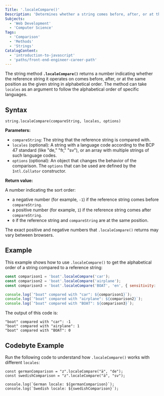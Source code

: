```yaml
---
Title: '.localeCompare()'
Description: 'Determines whether a string comes before, after, or at the same position as another string in alphabetical order.'
Subjects:
  - 'Web Development'
  - 'Computer Science'
Tags:
  - 'Comparison'
  - 'Methods'
  - 'Strings'
CatalogContent:
  - 'introduction-to-javascript'
  - 'paths/front-end-engineer-career-path'
---
```


The string method **`.localeCompare()`** returns a number indicating whether the reference string it operates on comes before, after, or at the same position as the given string in alphabetical order. The method can take `locales` as an argument to follow the alphabetical order of specific languages.

## Syntax

```pseudo
string.localeCompare(compareString, locales, options)
```

**Parameters:**

- `compareString`: The string that the reference string is compared with.
- `locales` (optional): A string with a language code according to the BCP 47 standard (like "de," "fr," "sv"), or an array with multiple strings of such language codes.
- `options` (optional): An object that changes the behavior of the comparison. The `options` that can be used are defined by the `Intl.Collator` constructor.

**Return value:**

A number indicating the sort order:

- a negative number (for example, `-1`) if the reference string comes before `compareString`.
- a positive number (for example, `1`) if the reference string comes after `compareString`.
- `0` if the reference string and `compareString` are at the same position.

The exact positive and negative numbers that `.localeCompare()` returns may vary between browsers.

## Example

This example shows how to use `.localeCompare()` to get the alphabetical order of a string compared to a reference string:

```js
const comparison1 = 'boat'.localeCompare('car');
const comparison2 = 'boat'.localeCompare('airplane');
const comparison3 = 'boat'.localeCompare('BOAT', 'en', { sensitivity: 'base' }); // option argument to make the comparison case insensitive

console.log(`"boat" compared with "car": ${comparison1}`);
console.log(`"boat" compared with "airplane": ${comparison2}`);
console.log(`"boat" compared with "BOAT": ${comparison3}`);
```

The output of this code is:

```shell
"boat" compared with "car": -1
"boat" compared with "airplane": 1
"boat" compared with "BOAT": 0
```

## Codebyte Example

Run the following code to understand how `.localeCompare()` works with different `locales`:

```codebyte/javascript
const germanComparison = "z".localeCompare("ä", "de");
const swedishComparison = "z".localeCompare("ä", "sv");

console.log(`German locale: ${germanComparison}`);
console.log(`Swedish locale: ${swedishComparison}`);
```
